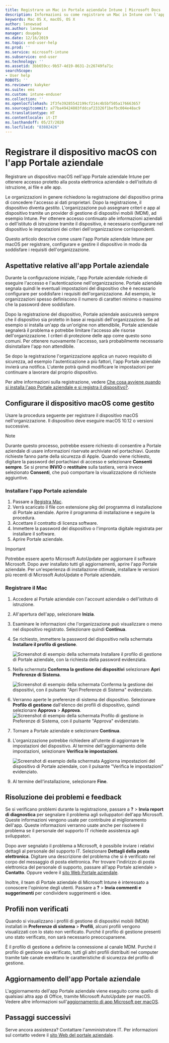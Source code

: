 ```yaml
---
title: Registrare un Mac in Portale aziendale Intune | Microsoft Docs
description: Informazioni su come registrare un Mac in Intune con l'app Portale aziendale.
keywords: Mac OS X, macOS, OS X
author: lenewsad
ms.author: lanewsad
manager: dougeby
ms.date: 12/16/2019
ms.topic: end-user-help
ms.prod: ''
ms.service: microsoft-intune
ms.subservice: end-user
ms.technology: ''
ms.assetid: 3bb659cc-9b57-4d19-8631-2c26749fa71c
searchScope:
- User help
ROBOTS: ''
ms.reviewer: kakyker
ms.suite: ems
ms.custom: intune-enduser
ms.collection: ''
ms.openlocfilehash: 2f3fe39285542199cf214c4b5bf505a176663657
ms.sourcegitcommit: a77ba49424803fddcaf23326f1befbc004e48ac9
ms.translationtype: HT
ms.contentlocale: it-IT
ms.lasthandoff: 05/27/2020
ms.locfileid: "83882426"
---
```

# <a name="enroll-your-macos-device-using-the-company-portal-app"></a>Registrare il dispositivo macOS con l'app Portale aziendale  

Registrare un dispositivo macOS nell'app Portale aziendale Intune per ottenere accesso protetto alla posta elettronica aziendale o dell'istituto di istruzione, ai file e alle app.

Le organizzazioni in genere richiedono la registrazione del dispositivo prima di concedere l'accesso ai dati proprietari. Dopo la registrazione, il dispositivo diventa *gestito*. L'organizzazione può assegnare criteri e app al dispositivo tramite un provider di gestione di dispositivi mobili (MDM), ad esempio Intune. Per ottenere accesso continuato alle informazioni aziendali o dell'istituto di istruzione tramite il dispositivo, è necessario configurare nel dispositivo le impostazioni dei criteri dell'organizzazione corrispondenti.  

Questo articolo descrive come usare l'app Portale aziendale Intune per macOS per registrare, configurare e gestire il dispositivo in modo da soddisfare i requisiti dell'organizzazione.  


## <a name="what-to-expect-from-the-company-portal-app"></a>Aspettative relative all'app Portale aziendale

Durante la configurazione iniziale, l'app Portale aziendale richiede di eseguire l'accesso e l'autenticazione nell'organizzazione. Portale aziendale segnala quindi le eventuali impostazioni del dispositivo che è necessario configurare per soddisfare i requisiti dell'organizzazione. Ad esempio, le organizzazioni spesso definiscono il numero di caratteri minimo o massimo che la password deve soddisfare.    

Dopo la registrazione del dispositivo, Portale aziendale assicurerà sempre che il dispositivo sia protetto in base ai requisiti dell'organizzazione. Se ad esempio si installa un'app da un'origine non attendibile, Portale aziendale segnalerà il problema e potrebbe limitare l'accesso alle risorse dell'organizzazione. I criteri di protezione delle app come questo sono comuni. Per ottenere nuovamente l'accesso, sarà probabilmente necessario disinstallare l'app non attendibile. 

Se dopo la registrazione l'organizzazione applica un nuovo requisito di sicurezza, ad esempio l'autenticazione a più fattori, l'app Portale aziendale invierà una notifica. L'utente potrà quindi modificare le impostazioni per continuare a lavorare dal proprio dispositivo.  

Per altre informazioni sulla registrazione, vedere [Che cosa avviene quando si installa l'app Portale aziendale e si registra il dispositivo?](what-happens-if-you-install-the-Company-Portal-app-and-enroll-your-device-in-intune-macos.md).  

## <a name="get-your-macos-device-managed"></a>Configurare il dispositivo macOS come gestito  
Usare la procedura seguente per registrare il dispositivo macOS nell'organizzazione. Il dispositivo deve eseguire macOS 10.12 o versioni successive.   

> [!NOTE]
> Durante questo processo, potrebbe essere richiesto di consentire a Portale aziendale di usare informazioni riservate archiviate nel portachiavi. Queste richieste fanno parte della sicurezza di Apple. Quando viene richiesto, digitare la password del portachiavi di accesso e selezionare **Consenti sempre**. Se si preme **INVIO** o **restituire** sulla tastiera, verrà invece selezionato **Consenti**, che può comportare la visualizzazione di richieste aggiuntive.  

### <a name="install-company-portal-app"></a>Installare l'app Portale aziendale  
1. Passare a [Registra Mac](https://go.microsoft.com/fwlink/?linkid=853070).  
2. Verrà scaricato il file con estensione pkg del programma di installazione di Portale aziendale. Aprire il programma di installazione e seguire la procedura. 
3. Accettare il contratto di licenza software. 
4. Immettere la password del dispositivo o l'impronta digitale registrata per installare il software.  
5. Aprire Portale aziendale. 

> [!IMPORTANT]
> Potrebbe essere aperto Microsoft AutoUpdate per aggiornare il software Microsoft. Dopo aver installato tutti gli aggiornamenti, aprire l'app Portale aziendale. Per un'esperienza di installazione ottimale, installare le versioni più recenti di Microsoft AutoUpdate e Portale aziendale.  


### <a name="enroll-your-mac"></a>Registrare il Mac  


1. Accedere al Portale aziendale con l'account aziendale o dell'istituto di istruzione.  
2. All'apertura dell'app, selezionare **Inizia**.  
3. Esaminare le informazioni che l'organizzazione può visualizzare o meno nel dispositivo registrato. Selezionare quindi **Continua**.
4.  Se richiesto, immettere la password del dispositivo nella schermata **Installare il profilo di gestione**.

    ![Screenshot di esempio della schermata Installare il profilo di gestione di Portale aziendale, con la richiesta della password evidenziata.](./media/install-management-profile-macos-1912.PNG)   
5. Nella schermata **Conferma la gestione dei dispositivi** selezionare **Apri Preferenze di Sistema**.  

    ![Screenshot di esempio della schermata Conferma la gestione dei dispositivi, con il pulsante "Apri Preferenze di Sistema" evidenziato.](./media/confirm-device-management-macos-1912.PNG)  
6. Verranno aperte le preferenze di sistema del dispositivo. Selezionare **Profilo di gestione** dall'elenco dei profili di dispositivo, quindi selezionare **Approva** > **Approva**.  
    ![Screenshot di esempio della schermata Profilo di gestione in Preferenze di Sistema, con il pulsante "Approva" evidenziato.](./media/management-profile-approve-macos-1912.PNG)   
1. Tornare a Portale aziendale e selezionare **Continua**.    
2. L'organizzazione potrebbe richiedere all'utente di aggiornare le impostazioni del dispositivo. Al termine dell'aggiornamento delle impostazioni, selezionare **Verifica le impostazioni**.  

    ![Screenshot di esempio della schermata Aggiorna impostazioni del dispositivo di Portale aziendale, con il pulsante "Verifica le impostazioni" evidenziato.](./media/update-settings-mac-1911.PNG)  
9. Al termine dell'installazione, selezionare **Fine**.  


 ## <a name="troubleshooting-and-feedback"></a>Risoluzione dei problemi e feedback   

Se si verificano problemi durante la registrazione, passare a **?**  > **Invia report di diagnostica** per segnalare il problema agli sviluppatori dell'app Microsoft. Queste informazioni vengono usate per contribuire al miglioramento dell'app. Queste informazioni verranno usate anche per risolvere il problema se il personale del supporto IT richiede assistenza agli sviluppatori.  

Dopo aver segnalato il problema a Microsoft, è possibile inviare i relativi dettagli al personale del supporto IT. Selezionare **Dettagli della posta elettronica**. Digitare una descrizione del problema che si è verificato nel corpo del messaggio di posta elettronica. Per trovare l'indirizzo di posta elettronica del personale di supporto, passare all'app Portale aziendale > **Contatto**. Oppure vedere il [sito Web Portale aziendale](https://go.microsoft.com/fwlink/?linkid=2010980).  
 

Inoltre, il team di Portale aziendale di Microsoft Intune è interessato a conoscere l'opinione degli utenti. Passare a **?**  > **Invia commenti e suggerimenti** per condividere suggerimenti e idee.  

## <a name="unverified-profiles"></a>Profili non verificati  
Quando si visualizzano i profili di gestione di dispositivi mobili (MDM) installati in **Preferenze di sistema** > **Profili**, alcuni profili vengono visualizzati con lo stato non verificato. Purché il profilo di gestione presenti uno stato verificato, non sarà necessario preoccuparsene.  

È il profilo di gestione a definire la connessione al canale MDM. Purché il profilo di gestione sia verificato, tutti gli altri profili distribuiti nel computer tramite tale canale ereditano le caratteristiche di sicurezza del profilo di gestione.  

## <a name="updating-the-company-portal-app"></a>Aggiornamento dell'app Portale aziendale

L'aggiornamento dell'app Portale aziendale viene eseguito come quello di qualsiasi altra app di Office, tramite Microsoft AutoUpdate per macOS. Vedere altre informazioni sull'[aggiornamento di app Microsoft per macOS](https://support.office.com/article/Check-for-Office-for-Mac-updates-automatically-bfd1e497-c24d-4754-92ab-910a4074d7c1).  

## <a name="next-steps"></a>Passaggi successivi  
Serve ancora assistenza? Contattare l'amministratore IT. Per informazioni sul contatto vedere il [sito Web del portale aziendale](https://go.microsoft.com/fwlink/?linkid=2010980).  


